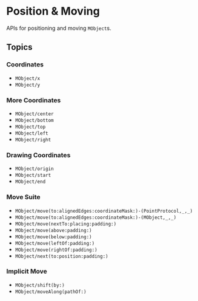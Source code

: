 
# Position & Moving

APIs for positioning and moving ``MObject``s.


## Topics

### Coordinates
- ``MObject/x``
- ``MObject/y``

### More Coordinates
- ``MObject/center``
- ``MObject/bottom``
- ``MObject/top``
- ``MObject/left``
- ``MObject/right``

### Drawing Coordinates
- ``MObject/origin``
- ``MObject/start``
- ``MObject/end``

### Move Suite
- ``MObject/move(to:alignedEdges:coordinateMask:)-(PointProtocol,_,_)``
- ``MObject/move(to:alignedEdges:coordinateMask:)-(MObject,_,_)``
- ``MObject/move(nextTo:placing:padding:)``
- ``MObject/move(above:padding:)``
- ``MObject/move(below:padding:)``
- ``MObject/move(leftOf:padding:)``
- ``MObject/move(rightOf:padding:)``
- ``MObject/next(to:position:padding:)``

### Implicit Move
- ``MObject/shift(by:)``
- ``MObject/moveAlong(pathOf:)``
